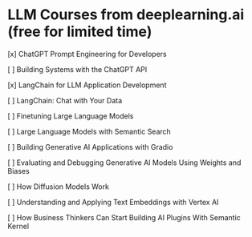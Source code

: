 # LLM Courses from deeplearning.ai (free for limited time)

[x] ChatGPT Prompt Engineering for Developers

[ ] Building Systems with the ChatGPT API

[x] LangChain for LLM Application Development

[ ] LangChain: Chat with Your Data

[ ] Finetuning Large Language Models

[ ] Large Language Models with Semantic Search

[ ] Building Generative AI Applications with Gradio

[ ] Evaluating and Debugging Generative AI Models Using Weights and Biases

[ ] How Diffusion Models Work

[ ] Understanding and Applying Text Embeddings with Vertex AI

[ ] How Business Thinkers Can Start Building AI Plugins With Semantic Kernel
